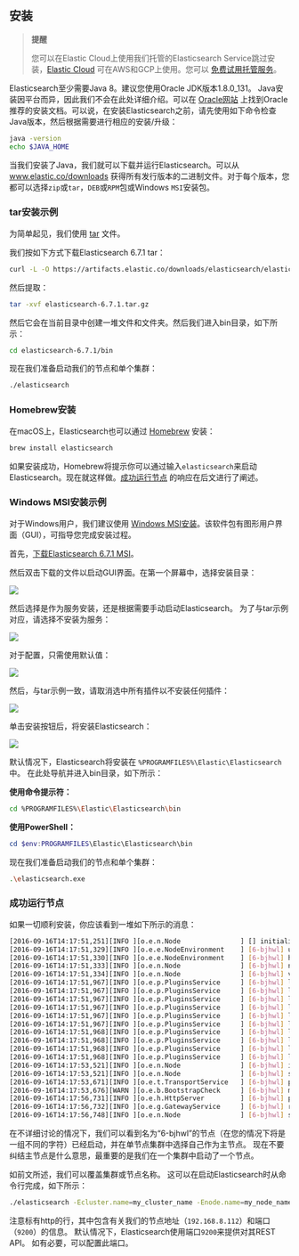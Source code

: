 ## 安装

> **提醒**
>
> 您可以在Elastic Cloud上使用我们托管的Elasticsearch Service跳过安装，[Elastic Cloud](https://www.elastic.co/cloud) 可在AWS和GCP上使用。您可以 [免费试用托管服务](https://www.elastic.co/cloud/elasticsearch-service/signup)。

Elasticsearch至少需要Java 8。建议您使用Oracle JDK版本1.8.0_131。 Java安装因平台而异，因此我们不会在此处详细介绍。可以在 [Oracle网站](https://docs.oracle.com/javase/8/docs/technotes/guides/install/install_overview.html) 上找到Oracle推荐的安装文档。可以说，在安装Elasticsearch之前，请先使用如下命令检查Java版本，然后根据需要进行相应的安装/升级：

```sh
java -version
echo $JAVA_HOME
```

当我们安装了Java，我们就可以下载并运行Elasticsearch。可以从 www.elastic.co/downloads 获得所有发行版本的二进制文件。对于每个版本，您都可以选择`zip`或`tar`，`DEB`或`RPM`包或Windows `MSI`安装包。

### tar安装示例

为简单起见，我们使用 [tar]([.zip或.tar.gz安装](../02-Set-up-Elasticsearch/Installing-Elasticsearch/Install-Elasticsearch-with-.zip-or-.tar.gz.md)) 文件。

我们按如下方式下载Elasticsearch 6.7.1 tar：

```sh
curl -L -O https://artifacts.elastic.co/downloads/elasticsearch/elasticsearch-6.7.1.tar.gz
```

然后提取：

```sh
tar -xvf elasticsearch-6.7.1.tar.gz
```

然后它会在当前目录中创建一堆文件和文件夹。然后我们进入bin目录，如下所示：

```sh
cd elasticsearch-6.7.1/bin
```

现在我们准备启动我们的节点和单个集群：

```sh
./elasticsearch
```

### Homebrew安装

在macOS上，Elasticsearch也可以通过 [Homebrew](https://brew.sh) 安装：

```sh
brew install elasticsearch
```

如果安装成功，Homebrew将提示你可以通过输入`elasticsearch`来启动Elasticsearch。现在就这样做。[成功运行节点](#成功运行节点) 的响应在后文进行了阐述。

### Windows MSI安装示例

对于Windows用户，我们建议使用 [Windows MSI安装](../02-Set-up-Elasticsearch/Installing-Elasticsearch/Install-Elasticsearch-with-Windows-MSI-Installer.md)。该软件包有图形用户界面（GUI），可指导您完成安装过程。

首先，[下载Elasticsearch 6.7.1 MSI](https://artifacts.elastic.co/downloads/elasticsearch/elasticsearch-6.7.1.msi)。

然后双击下载的文件以启动GUI界面。在第一个屏幕中，选择安装目录：

![](../source/images/ch-01/msi_installer_locations.png)

然后选择是作为服务安装，还是根据需要手动启动Elasticsearch。 为了与tar示例对应，请选择不安装为服务：

![](../source/images/ch-01/msi_installer_no_service.png)

对于配置，只需使用默认值：

![](../source/images/ch-01/msi_installer_configuration.png)

然后，与tar示例一致，请取消选中所有插件以不安装任何插件：

![](../source/images/ch-01/msi_installer_plugins.png)

单击安装按钮后，将安装Elasticsearch：

![](../source/images/ch-01/msi_installer_success.png)

默认情况下，Elasticsearch将安装在 `%PROGRAMFILES%\Elastic\Elasticsearch` 中。 在此处导航并进入bin目录，如下所示：

**使用命令提示符：**

```sh
cd %PROGRAMFILES%\Elastic\Elasticsearch\bin
```

**使用PowerShell：**

```powershell
cd $env:PROGRAMFILES\Elastic\Elasticsearch\bin
```

现在我们准备启动我们的节点和单个集群：

```sh
.\elasticsearch.exe
```

### 成功运行节点

如果一切顺利安装，你应该看到一堆如下所示的消息：

```sh
[2016-09-16T14:17:51,251][INFO ][o.e.n.Node               ] [] initializing ...
[2016-09-16T14:17:51,329][INFO ][o.e.e.NodeEnvironment    ] [6-bjhwl] using [1] data paths, mounts [[/ (/dev/sda1)]], net usable_space [317.7gb], net total_space [453.6gb], spins? [no], types [ext4]
[2016-09-16T14:17:51,330][INFO ][o.e.e.NodeEnvironment    ] [6-bjhwl] heap size [1.9gb], compressed ordinary object pointers [true]
[2016-09-16T14:17:51,333][INFO ][o.e.n.Node               ] [6-bjhwl] node name [6-bjhwl] derived from node ID; set [node.name] to override
[2016-09-16T14:17:51,334][INFO ][o.e.n.Node               ] [6-bjhwl] version[6.7.1], pid[21261], build[f5daa16/2016-09-16T09:12:24.346Z], OS[Linux/4.4.0-36-generic/amd64], JVM[Oracle Corporation/Java HotSpot(TM) 64-Bit Server VM/1.8.0_60/25.60-b23]
[2016-09-16T14:17:51,967][INFO ][o.e.p.PluginsService     ] [6-bjhwl] loaded module [aggs-matrix-stats]
[2016-09-16T14:17:51,967][INFO ][o.e.p.PluginsService     ] [6-bjhwl] loaded module [ingest-common]
[2016-09-16T14:17:51,967][INFO ][o.e.p.PluginsService     ] [6-bjhwl] loaded module [lang-expression]
[2016-09-16T14:17:51,967][INFO ][o.e.p.PluginsService     ] [6-bjhwl] loaded module [lang-mustache]
[2016-09-16T14:17:51,967][INFO ][o.e.p.PluginsService     ] [6-bjhwl] loaded module [lang-painless]
[2016-09-16T14:17:51,967][INFO ][o.e.p.PluginsService     ] [6-bjhwl] loaded module [percolator]
[2016-09-16T14:17:51,968][INFO ][o.e.p.PluginsService     ] [6-bjhwl] loaded module [reindex]
[2016-09-16T14:17:51,968][INFO ][o.e.p.PluginsService     ] [6-bjhwl] loaded module [transport-netty3]
[2016-09-16T14:17:51,968][INFO ][o.e.p.PluginsService     ] [6-bjhwl] loaded module [transport-netty4]
[2016-09-16T14:17:51,968][INFO ][o.e.p.PluginsService     ] [6-bjhwl] loaded plugin [mapper-murmur3]
[2016-09-16T14:17:53,521][INFO ][o.e.n.Node               ] [6-bjhwl] initialized
[2016-09-16T14:17:53,521][INFO ][o.e.n.Node               ] [6-bjhwl] starting ...
[2016-09-16T14:17:53,671][INFO ][o.e.t.TransportService   ] [6-bjhwl] publish_address {192.168.8.112:9300}, bound_addresses {{192.168.8.112:9300}
[2016-09-16T14:17:53,676][WARN ][o.e.b.BootstrapCheck     ] [6-bjhwl] max virtual memory areas vm.max_map_count [65530] likely too low, increase to at least [262144]
[2016-09-16T14:17:56,731][INFO ][o.e.h.HttpServer         ] [6-bjhwl] publish_address {192.168.8.112:9200}, bound_addresses {[::1]:9200}, {192.168.8.112:9200}
[2016-09-16T14:17:56,732][INFO ][o.e.g.GatewayService     ] [6-bjhwl] recovered [0] indices into cluster_state
[2016-09-16T14:17:56,748][INFO ][o.e.n.Node               ] [6-bjhwl] started
```

在不详细讨论的情况下，我们可以看到名为“6-bjhwl”的节点（在您的情况下将是一组不同的字符）已经启动，并在单节点集群中选择自己作为主节点。 现在不要纠结主节点是什么意思，最重要的是我们在一个集群中启动了一个节点。

如前文所述，我们可以覆盖集群或节点名称。 这可以在启动Elasticsearch时从命令行完成，如下所示：

```sh
./elasticsearch -Ecluster.name=my_cluster_name -Enode.name=my_node_name
```

注意标有http的行，其中包含有关我们的节点地址（`192.168.8.112`）和端口（`9200`）的信息。 默认情况下，Elasticsearch使用端口`9200`来提供对其REST API。 如有必要，可以配置此端口。